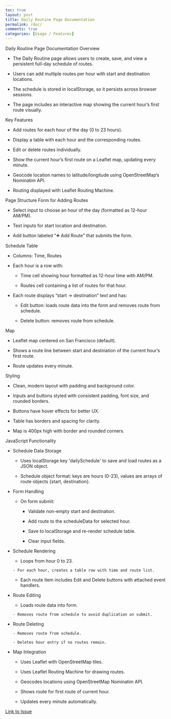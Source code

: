 ```yaml
---
toc: true
layout: post
title: Daily Routine Page Documentation
permalink: /doc/
comments: true
categories: [Usage / Features]
---
```




Daily Routine Page Documentation
Overview
- The Daily Routine page allows users to create, save, and view a persistent full-day schedule of routes.

- Users can add multiple routes per hour with start and destination locations.

- The schedule is stored in localStorage, so it persists across browser sessions.

- The page includes an interactive map showing the current hour’s first route visually.

Key Features
- Add routes for each hour of the day (0 to 23 hours).

- Display a table with each hour and the corresponding routes.

- Edit or delete routes individually.

- Show the current hour’s first route on a Leaflet map, updating every minute.

- Geocode location names to latitude/longitude using OpenStreetMap’s Nominatim API.

- Routing displayed with Leaflet Routing Machine.

Page Structure
Form for Adding Routes
- Select input to choose an hour of the day (formatted as 12-hour AM/PM).

- Text inputs for start location and destination.

- Add button labeled "➕ Add Route" that submits the form.

Schedule Table
- Columns: Time, Routes

- Each hour is a row with:

     - Time cell showing hour formatted as 12-hour time with AM/PM.

     - Routes cell containing a list of routes for that hour.

- Each route displays “start → destination” text and has:

     - Edit button: loads route data into the form and removes route from schedule.

     - Delete button: removes route from schedule.

Map
- Leaflet map centered on San Francisco (default).

- Shows a route line between start and destination of the current hour’s first route.

- Route updates every minute.

Styling
- Clean, modern layout with padding and background color.

- Inputs and buttons styled with consistent padding, font size, and rounded borders.

- Buttons have hover effects for better UX.

- Table has borders and spacing for clarity.

- Map is 400px high with border and rounded corners.

JavaScript Functionality
- Schedule Data Storage

     - Uses localStorage key 'dailySchedule' to save and load routes as a JSON object.

     - Schedule object format: keys are hours (0-23), values are arrays of route objects {start, destination}.

- Form Handling

     - On form submit:

          - Validate non-empty start and destination.

          - Add route to the scheduleData for selected hour.

          - Save to localStorage and re-render schedule table.

          - Clear input fields.

- Schedule Rendering

     - Loops from hour 0 to 23.

      - For each hour, creates a table row with time and route list.

     - Each route item includes Edit and Delete buttons with attached event handlers.

- Route Editing

     - Loads route data into form.

      - Removes route from schedule to avoid duplication on submit.

- Route Deleting

      - Removes route from schedule.

      - Deletes hour entry if no routes remain.

- Map Integration

     - Uses Leaflet with OpenStreetMap tiles.

     - Uses Leaflet Routing Machine for drawing routes.

     - Geocodes locations using OpenStreetMap Nominatim API.

     - Shows route for first route of current hour.

     - Updates every minute automatically.



<a href="https://github.com/Ahaanv19/Poway_Auto_Frontend/issues/28" target="_blank">Link to Issue</a>